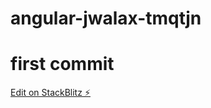 # angular-jwalax-tmqtjn
# first commit
[Edit on StackBlitz ⚡️](https://stackblitz.com/edit/angular-jwalax-tmqtjn)